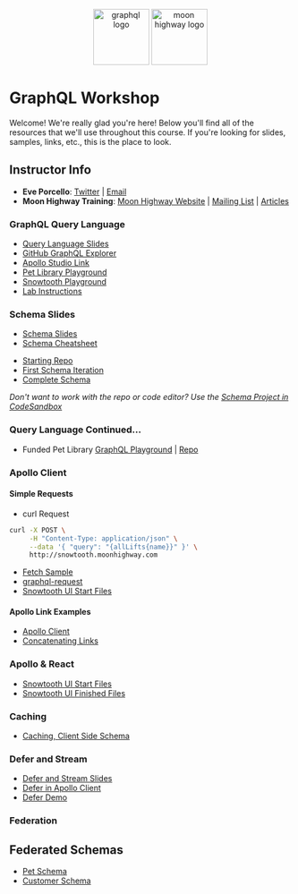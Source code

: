 <p align="center">
<img src="https://upload.wikimedia.org/wikipedia/commons/thumb/1/17/GraphQL_Logo.svg/512px-GraphQL_Logo.svg.png" width="100" alt="graphql logo"/>
<img src="https://i.imgur.com/migo24P.png" width="100" alt="moon highway logo"/>
</p>

# GraphQL Workshop

Welcome! We're really glad you're here! Below you'll find all of the resources that we'll use throughout this course. If you're looking for slides, samples, links, etc., this is the place to look.

## Instructor Info

- **Eve Porcello**: [Twitter](https://twitter.com/eveporcello) | [Email](mailto:eve@moonhighway.com)
- **Moon Highway Training**: [Moon Highway Website](https://www.moonhighway.com) | [Mailing List](http://bit.ly/moonhighway) | [Articles](https://www.moonhighway.com/articles)


### GraphQL Query Language

- [Query Language Slides](https://slides.com/moonhighway/graphql-intro/)
- [GitHub GraphQL Explorer](https://developer.github.com/v4/explorer/)
- [Apollo Studio Link](https://studio.apollographql.com/sandbox/explorer)
- [Pet Library Playground](https://pet-library.moonhighway.com)
- [Snowtooth Playground](https://snowtooth.moonhighway.com)
- [Lab Instructions](https://slides.com/moonhighway/snowtooth-query-lab/)

### Schema Slides

* [Schema Slides](https://slides.com/moonhighway/schema-definition-language)
* [Schema Cheatsheet](https://raw.githubusercontent.com/sogko/graphql-shorthand-notation-cheat-sheet/master/graphql-shorthand-notation-cheat-sheet.png)
- [Starting Repo](https://github.com/MoonHighway/pet-library-schema)
- [First Schema Iteration](https://github.com/MoonHighway/pet-library-schema/tree/initial-schema)
- [Complete Schema](https://github.com/MoonHighway/pet-library-schema/tree/complete)

_Don't want to work with the repo or code editor? Use the [Schema Project in CodeSandbox](https://codesandbox.io/s/github/moonhighway/pet-library-schema)_

### Query Language Continued...

- Funded Pet Library [GraphQL Playground](https://funded-pet-library.moonhighway.com) | [Repo](https://github.com/moonhighway/pet-library)

### Apollo Client

#### Simple Requests

- curl Request

```sh
curl -X POST \
     -H "Content-Type: application/json" \
     --data '{ "query": "{allLifts{name}}" }' \
     http://snowtooth.moonhighway.com
```

- [Fetch Sample](https://codesandbox.io/s/n3jro0o4n0)
- [graphql-request](https://codesandbox.io/s/4qzq5z2vz0)
- [Snowtooth UI Start Files](https://github.com/graphqlworkshop/snowtooth-ui)

#### Apollo Link Examples

- [Apollo Client](https://codesandbox.io/s/adoring-architecture-uw413f?file=/src/index.js)
- [Concatenating Links](https://codesandbox.io/s/ql4jlz54yq)

### Apollo & React

- [Snowtooth UI Start Files](https://github.com/graphqlworkshop/snowtooth-ui)
- [Snowtooth UI Finished Files](https://github.com/graphqlworkshop/snowtooth-ui/tree/complete)

### Caching

- [Caching, Client Side Schema](https://github.com/eveporcello/pet-library-client)

### Defer and Stream

- [Defer and Stream Slides](https://slides.com/moonhighway/defer-stream)
- [Defer in Apollo Client](https://www.apollographql.com/docs/react/data/defer/)
- [Defer Demo](https://studio.apollographql.com/public/hack-the-e-commerce/explorer?variant=main)

### Federation

## Federated Schemas

- [Pet Schema](https://github.com/MoonHighway/federated-mock-pets-sample)
- [Customer Schema](https://github.com/MoonHighway/federated-customers-mock-sample)
